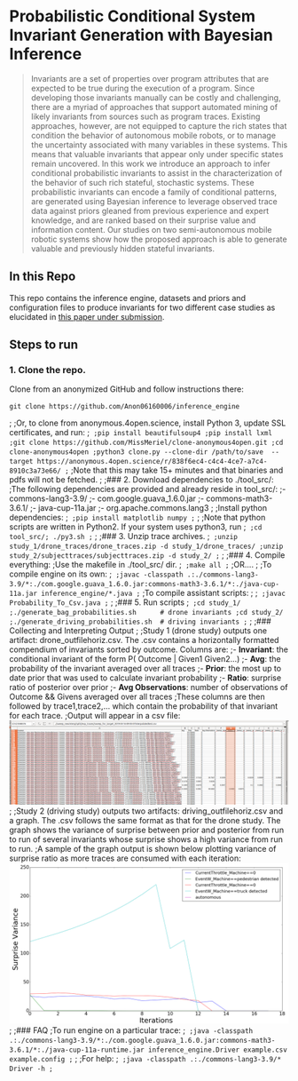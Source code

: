 # Probabilistic Conditional System Invariant Generation with Bayesian Inference

> Invariants are a set of properties over program attributes that are expected to be true during the execution of a program. Since developing those invariants manually can be costly and challenging, there are a myriad of approaches that support automated mining of likely invariants from sources such as program traces. Existing approaches, however, are not equipped to capture the rich states that condition the behavior of autonomous mobile robots, or to manage the uncertainty associated with many variables in these systems. This means that valuable invariants that appear only under specific states remain uncovered. In this work we introduce an approach to infer conditional probabilistic invariants to assist in the characterization of the behavior of such rich stateful, stochastic systems. These probabilistic invariants can encode a family of conditional patterns, are generated using Bayesian inference to leverage observed trace data against priors gleaned from previous experience and expert knowledge, and are ranked based on their surprise value and information content. Our studies on two semi-autonomous mobile robotic systems show how the proposed approach is able to generate valuable and previously hidden stateful invariants.  

## In this Repo

This repo contains the inference engine, datasets and priors and configuration files to produce invariants for two different case studies as elucidated in [this paper under submission](paper.pdf).

## Steps to run

### 1. Clone the repo.

Clone from an anonymized GitHub and follow instructions there:
```
git clone https://github.com/Anon06160006/inference_engine
```
;
;Or, to clone from anonymous.4open.science, install Python 3, update SSL certificates, and run: 
;```
;pip install beautifulsoup4
;pip install lxml
;git clone https://github.com/MissMeriel/clone-anonymous4open.git
;cd clone-anonymous4open
;python3 clone.py --clone-dir /path/to/save  --target https://anonymous.4open.science/r/838f6ec4-c4c4-4ce7-a7c4-8910c3a73e66/
;```
;Note that this may take 15+ minutes and that binaries and pdfs will not be fetched.
;
;### 2. Download dependencies to ./tool_src/:
;The following dependencies are provided and already reside in tool_src/:
;- commons-lang3-3.9/
;- com.google.guava_1.6.0.jar
;- commons-math3-3.6.1/
;- java-cup-11a.jar
;- org.apache.commons.lang3
;
;Install python dependencies:
;```
;pip install matplotlib numpy
;```
;
;Note that python scripts are written in Python2. If your system uses python3, run
;```
;cd tool_src/; ./py3.sh
;```
;
;### 3. Unzip trace archives.
;```
;unzip study_1/drone_traces/drone_traces.zip -d study_1/drone_traces/
;unzip study_2/subjecttraces/subjecttraces.zip -d study_2/
;```
;
;### 4. Compile everything:
;Use the makefile in ./tool_src/ dir.
;```
;make all
;```
;OR....
;
;To compile engine on its own:
;```
;javac -classpath .:./commons-lang3-3.9/*:./com.google.guava_1.6.0.jar:commons-math3-3.6.1/*:./java-cup-11a.jar inference_engine/*.java
;```
;To compile assistant scripts:
;
;```
;javac Probability_To_Csv.java
;```
;
;### 5. Run scripts
;```
;cd study_1/
;./generate_bag_probabilities.sh      # drone invariants
;cd study_2/
;./generate_driving_probabilities.sh  # driving invariants
;```
;
;### Collecting and Interpreting Output
;
;Study 1 (drone study) outputs one artifact:  drone_outfilehoriz.csv. The .csv contains a horizontally formatted compendium of invariants sorted by outcome. Columns are: 
;- **Invariant**: the conditional invariant of the form P( Outcome | Given1 Given2...)
;- **Avg**: the probability of the invariant averaged over all traces
;- **Prior**: the most up to date prior that was used to calculate invariant probability
;- **Ratio**: surprise ratio of posterior over prior
;- **Avg Observations**: number of observations of Outcome && Givens averaged over all traces
;These columns are then followed by trace1,trace2,... which contain the probability of that invariant for each trace.
;Output will appear in a csv file: ![sample csv output](sample_drone_csv_output.png)
;
;Study 2 (driving study) outputs two artifacts: driving_outfilehoriz.csv and a graph. The .csv follows the same format as that for the drone study. The graph shows the variance of surprise between prior and posterior from run to run of several invariants whose surprise shows a high variance from run to run.
;A sample of the graph output is shown below plotting variance of surprise ratio as more traces are consumed with each iteration: ![sample graph output](sample_driving_graph_output.png)
;
;### FAQ
;To run engine on a particular trace:
;```
;java -classpath .:./commons-lang3-3.9/*:./com.google.guava_1.6.0.jar:commons-math3-3.6.1/*:./java-cup-11a-runtime.jar inference_engine.Driver example.csv  example.config
;```
;
;For help:
;```
;java -classpath .:./commons-lang3-3.9/* Driver -h
;```
